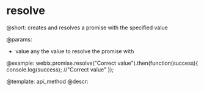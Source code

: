 resolve
=============

@short:
	creates and resolves a promise with the specified value

@params:

- value			any		the value to resolve the promise with




@example:
webix.promise.resolve("Correct value").then(function(success){
   console.log(success); //"Correct value"
});


@template:	api_method
@descr:

